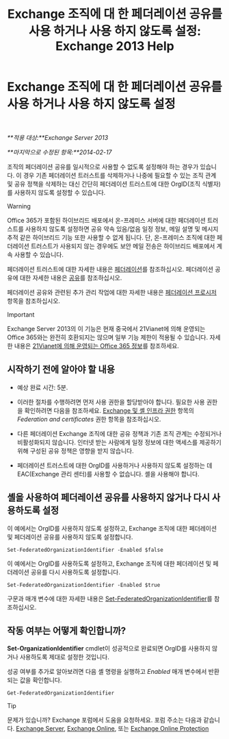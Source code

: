 ﻿---
title: 'Exchange 조직에 대 한 페더레이션 공유를 사용 하거나 사용 하지 않도록 설정: Exchange 2013 Help'
TOCTitle: Exchange 조직에 대 한 페더레이션 공유를 사용 하거나 사용 하지 않도록 설정
ms:assetid: d36490d8-0268-47b9-a6d4-e56427f1b02e
ms:mtpsurl: https://technet.microsoft.com/ko-kr/library/JJ657497(v=EXCHG.150)
ms:contentKeyID: 50484221
ms.date: 05/22/2018
mtps_version: v=EXCHG.150
ms.translationtype: MT
---

# Exchange 조직에 대 한 페더레이션 공유를 사용 하거나 사용 하지 않도록 설정

 

_**적용 대상:**Exchange Server 2013_

_**마지막으로 수정된 항목:**2014-02-17_

조직의 페더레이션 공유를 일시적으로 사용할 수 없도록 설정해야 하는 경우가 있습니다. 이 경우 기존 페더레이션 트러스트를 삭제하거나 나중에 필요할 수 있는 조직 관계 및 공유 정책을 삭제하는 대신 간단히 페더레이션 트러스트에 대한 OrgID(조직 식별자)를 사용하지 않도록 설정할 수 있습니다.


> [!WARNING]
> Office 365가 포함된 하이브리드 배포에서 온-프레미스 서버에 대한 페더레이션 트러스트를 사용하지 않도록 설정하면 공유 약속 있음/없음 일정 정보, 메일 설명 및 메시지 추적 같은 하이브리드 기능 또한 사용할 수 없게 됩니다. 단, 온-프레미스 조직에 대한 페더레이션 트러스트가 사용되지 않는 경우에도 보안 메일 전송은 하이브리드 배포에서 계속 사용할 수 있습니다.



페더레이션 트러스트에 대한 자세한 내용은 [페더레이션](federation-exchange-2013-help.md)를 참조하십시오. 페더레이션 공유에 대한 자세한 내용은 [공유](sharing-exchange-2013-help.md)를 참조하십시오.

페더레이션 공유와 관련된 추가 관리 작업에 대한 자세한 내용은 [페더레이션 프로시저](federation-procedures-exchange-2013-help.md) 항목을 참조하십시오.


> [!IMPORTANT]
> Exchange Server 2013의 이 기능은 현재 중국에서 21Vianet에 의해 운영되는 Office 365와는 완전히 호환되지는 않으며 일부 기능 제한이 적용될 수 있습니다. 자세한 내용은 <A href="https://go.microsoft.com/fwlink/?linkid=313640">21Vianet에 의해 운영되는 Office 365 정보</A>를 참조하세요.



## 시작하기 전에 알아야 할 내용

  - 예상 완료 시간: 5분.

  - 이러한 절차를 수행하려면 먼저 사용 권한을 할당받아야 합니다. 필요한 사용 권한을 확인하려면 다음을 참조하세요. [Exchange 및 셸 인프라 권한](exchange-and-shell-infrastructure-permissions-exchange-2013-help.md) 항목의 *Federation and certificates* 권한 항목을 참조하십시오.

  - 다른 페더레이션 Exchange 조직에 대한 공유 정책과 기존 조직 관계는 수정되거나 비활성화되지 않습니다. 인터넷 받는 사람에게 일정 정보에 대한 액세스를 제공하기 위해 구성된 공유 정책은 영향을 받지 않습니다.

  - 페더레이션 트러스트에 대한 OrgID를 사용하거나 사용하지 않도록 설정하는 데 EAC(Exchange 관리 센터)를 사용할 수 없습니다. 셸을 사용해야 합니다.

## 셸을 사용하여 페더레이션 공유를 사용하지 않거나 다시 사용하도록 설정

이 예에서는 OrgID를 사용하지 않도록 설정하고, Exchange 조직에 대한 페더레이션 및 페더레이션 공유를 사용하지 않도록 설정합니다.

    Set-FederatedOrganizationIdentifier -Enabled $false

이 예에서는 OrgID를 사용하도록 설정하고, Exchange 조직에 대한 페더레이션 및 페더레이션 공유를 다시 사용하도록 설정합니다.

    Set-FederatedOrganizationIdentifier -Enabled $true

구문과 매개 변수에 대한 자세한 내용은 [Set-FederatedOrganizationIdentifier](https://technet.microsoft.com/ko-kr/library/dd351037\(v=exchg.150\))를 참조하십시오.

## 작동 여부는 어떻게 확인합니까?

**Set-OrganizationIdentifier** cmdlet이 성공적으로 완료되면 OrgID를 사용하지 않거나 사용하도록 제대로 설정한 것입니다.

성공 여부를 추가로 알아보려면 다음 셸 명령을 실행하고 *Enabled* 매개 변수에서 반환되는 값을 확인합니다.

    Get-FederatedOrganizationIdentifier


> [!TIP]
> 문제가 있습니까? Exchange 포럼에서 도움을 요청하세요. 포럼 주소는 다음과 같습니다. <A href="https://go.microsoft.com/fwlink/p/?linkid=60612">Exchange Server</A>, <A href="https://go.microsoft.com/fwlink/p/?linkid=267542">Exchange Online</A>, 또는 <A href="https://go.microsoft.com/fwlink/p/?linkid=285351">Exchange Online Protection</A>


